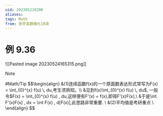 ```yaml
---
uid: 202305210200
aliases:
tags: Math 
from: 张宇高数强化18讲
---
```


# 例 9.36

![[Pasted image 20230524165315.png]]

> [!note] 
> #Math/Tip 
> $$\begin{align}
> &(1)连续函数f(x)的一个原面数表达形式常写为F(x) = \int_{0}^{x} f(u) \, du,考生须熟知。\\
> &见到f(x)\int_{0}^{x} f(u) \, du$, 一般令$F(x) = \int_{0}^{x} f(u) \, du,这样便有F'(x) = f(x),即得F'(x)F(x),\\
> &于是\int F'(x)F(x) \, dx = \int F(x) \, d[F(x)],此思路非常重要. \\
> &(2)平均值是考研重点 \\
> \end{align}
> $$
